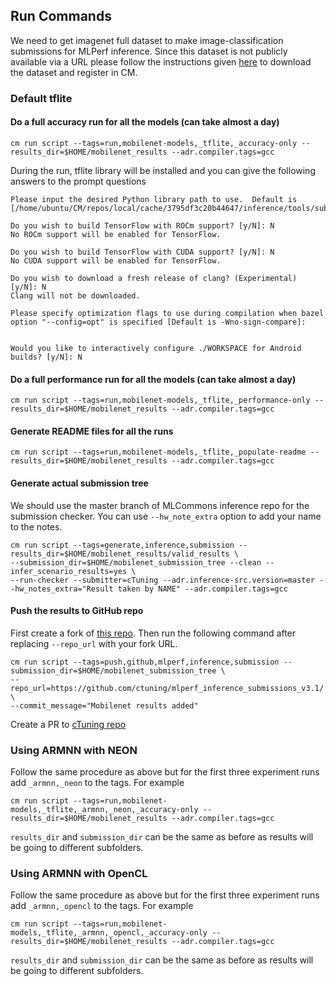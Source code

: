 ## Run Commands

We need to get imagenet full dataset to make image-classification submissions for MLPerf inference. Since this dataset is not publicly available via a URL please follow the instructions given [here](https://github.com/mlcommons/ck/blob/master/cm-mlops/script/get-dataset-imagenet-val/README-extra.md) to download the dataset and register in CM.  

### Default tflite


#### Do a full accuracy run for all the models (can take almost a day)

```
cm run script --tags=run,mobilenet-models,_tflite,_accuracy-only --results_dir=$HOME/mobilenet_results --adr.compiler.tags=gcc
```

During the run, tflite library will be installed and you can give the following answers to the prompt questions

```
Please input the desired Python library path to use.  Default is [/home/ubuntu/CM/repos/local/cache/3795df3c20b44647/inference/tools/submission]

Do you wish to build TensorFlow with ROCm support? [y/N]: N
No ROCm support will be enabled for TensorFlow.

Do you wish to build TensorFlow with CUDA support? [y/N]: N
No CUDA support will be enabled for TensorFlow.

Do you wish to download a fresh release of clang? (Experimental) [y/N]: N
Clang will not be downloaded.

Please specify optimization flags to use during compilation when bazel option "--config=opt" is specified [Default is -Wno-sign-compare]:


Would you like to interactively configure ./WORKSPACE for Android builds? [y/N]: N
```

#### Do a full performance run for all the models (can take almost a day)
```
cm run script --tags=run,mobilenet-models,_tflite,_performance-only --results_dir=$HOME/mobilenet_results --adr.compiler.tags=gcc
```

#### Generate README files for all the runs
```
cm run script --tags=run,mobilenet-models,_tflite,_populate-readme --results_dir=$HOME/mobilenet_results --adr.compiler.tags=gcc
```

#### Generate actual submission tree

We should use the master branch of MLCommons inference repo for the submission checker. You can use `--hw_note_extra` option to add your name to the notes.
```
cm run script --tags=generate,inference,submission --results_dir=$HOME/mobilenet_results/valid_results \
--submission_dir=$HOME/mobilenet_submission_tree --clean --infer_scenario_results=yes \
--run-checker --submitter=cTuning --adr.inference-src.version=master --hw_notes_extra="Result taken by NAME" --adr.compiler.tags=gcc
```

#### Push the results to GitHub repo

First create a fork of [this repo](https://github.com/ctuning/mlperf_inference_submissions_v3.0/). Then run the following command after replacing `--repo_url` with your fork URL.
```
cm run script --tags=push,github,mlperf,inference,submission --submission_dir=$HOME/mobilenet_submission_tree \
--repo_url=https://github.com/ctuning/mlperf_inference_submissions_v3.1/ \
--commit_message="Mobilenet results added"
```

Create a PR to [cTuning repo](https://github.com/ctuning/mlperf_inference_submissions_v3.1/)

### Using ARMNN with NEON

Follow the same procedure as above but for the first three experiment runs add `_armnn,_neon` to the tags. For example
```
cm run script --tags=run,mobilenet-models,_tflite,_armnn,_neon,_accuracy-only --results_dir=$HOME/mobilenet_results --adr.compiler.tags=gcc
```

`results_dir` and `submission_dir` can be the same as before as results will be going to different subfolders. 

### Using ARMNN with OpenCL
Follow the same procedure as above but for the first three experiment runs add `_armnn,_opencl` to the tags. For example
```
cm run script --tags=run,mobilenet-models,_tflite,_armnn,_opencl,_accuracy-only --results_dir=$HOME/mobilenet_results --adr.compiler.tags=gcc
```

`results_dir` and `submission_dir` can be the same as before as results will be going to different subfolders. 
